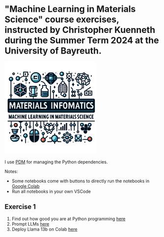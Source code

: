 # "Machine Learning in Materials Science" course exercises, instructed by Christopher Kuenneth during the Summer Term 2024 at the University of Bayreuth.

<img src="files/logo.webp" alt="drawing" style="width:300px;"/>


I use [PDM](https://github.com/pdm-project/pdm/) for managing the Python dependencies. 


Notes: 

- Some notebooks come with buttons to directly run the notebooks in [Google Colab](https://colab.research.google.com/)
- Run all notebooks in your own VSCode 



## Exercise 1

1. Find out how good you are at Python programming [here](1_exercise/evaluate_python_skills.ipynb)
1. Prompt LLMs [here](1_exercise/prompt_LLMs.ipynb)
2. Deploy Llama 13b on Colab [here](1_exercise/deploy_codellama_13B_tutorial.ipynb)